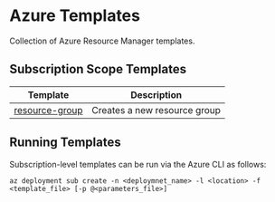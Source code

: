 # Azure Templates
Collection of Azure Resource Manager templates.


## Subscription Scope Templates
| Template | Description |
|----------|-------------|
| [resource-group](./resource-group.json) | Creates a new resource group |


## Running Templates

Subscription-level templates can be run via the Azure CLI as follows:

```
az deployment sub create -n <deploymnet_name> -l <location> -f <template_file> [-p @<parameters_file>]
```
